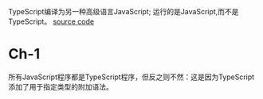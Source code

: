TypeScript编译为另一种高级语言JavaScript; 运行的是JavaScript,而不是TypeScript。
[source code](https://github.com/danvk/effective-typescript)

# Ch-1
所有JavaScript程序都是TypeScript程序，但反之则不然：这是因为TypeScript添加了用于指定类型的附加语法。


